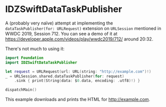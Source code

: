 # IDZSwiftDataTaskPublisher
A (probably very naïve) attempt at implementing the `dataTaskPublisher(for: URLRequest)` extension on `URLSession` mentioned in WWDC 2019, Session 712. You can see a demo of it at https://developer.apple.com/videos/play/wwdc2019/712/ around 20:32.

There's not much to using it:

```swift
import Foundation
import IDZSwiftDataTaskPublisher

let request = URLRequest(url: URL(string: "http://example.com")!)
_ = URLSession.shared.dataTaskPublisher(for: request)
    .sink { print(String(data: $0.data, encoding: .utf8)!) }

dispatchMain()
```

This example downloads and prints the HTML for http://example.com.

